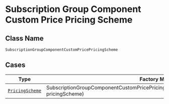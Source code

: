 
# Subscription Group Component Custom Price Pricing Scheme

## Class Name

`SubscriptionGroupComponentCustomPricePricingScheme`

## Cases

| Type | Factory Method |
|  --- | --- |
| [`PricingScheme`](../../../doc/models/pricing-scheme.md) | SubscriptionGroupComponentCustomPricePricingScheme.FromPricingScheme(PricingScheme pricingScheme) |

